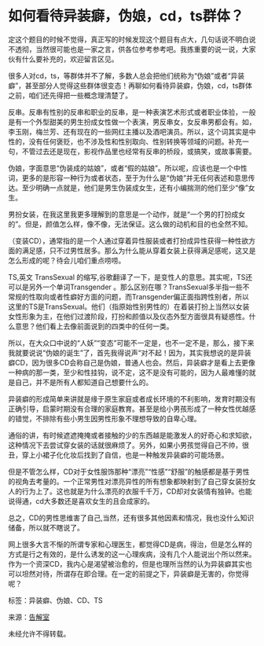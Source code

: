 # 如何看待异装癖，伪娘，cd，ts群体？

定这个题目的时候不觉得，真正写的时候发现这个题目有点大，几句话说不明白说不透彻，当然很可能也是一家之言，供各位参考参考吧。我拣重要的说一说，大家伙有什么要补充的，欢迎留言区见。

很多人对cd，ts，等群体并不了解，多数人总会把他们统称为“伪娘”或者“异装癖”，甚至部分人觉得这些群体很变态！再聊如何看待异装癖，伪娘，cd，ts群体之前，咱们还先得把一些概念理清楚了。

反串。反串有性别的反串和职业的反串，是一种表演艺术形式或者职业体验，一般是有一个外型甜美的男生扮成女性做一个表演，男反串女，女反串男都会有。如，李玉刚，梅兰芳、还有现在的一些网红主播以及酒吧演员。所以，这个词其实是中性的，没有任何褒贬，也不涉及性和性别取向、性别转换等领域的问题。补充一句，不管过去还是现在，影视作品里也经常有反串的桥段，或搞笑，或故事需要。

伪娘，字面意思“伪装成的姑娘”，或者“假的姑娘”。所以呢，应该也是一个中性词，更多的是形容一种行为或者状态，至于为什么是“伪娘”并无任何表述和意思传达。至少明确一点就是，他们是男生伪装成女生，还有小编揣测的他们至少“像”女生。

男扮女装，在我这里我更多理解到的意思是一个动作，就是“一个男的打扮成女的”。但是，颜值怎么样，像不像，无法保证。这么做的动机和目的也全然不知。

（变装CD），通常指的是一个人通过穿着异性服装或者打扮成异性获得一种性欲方面的满足感，只不过男性居多。那么为什么能从穿着女装上获得满足感呢，这又是怎么形成的呢？待会儿咱们重点唠唠。

TS,英文 TransSexual 的缩写,谷歌翻译了一下，是变性人的意思。其实呢，TS还可以是另外一个单词Transgender 。那么区别在哪？TransSexual多半指一些不常规的性取向或者性癖好方面的问题，而Transgender偏正面指跨性别者，所以这里的TS是TransSexual。他们（指原始性别男性的）在着装打扮上当然以女装女性形象为主，在他们过渡阶段，打扮和颜值以及仪态外型方面很具有疑惑性。什么意思？他们看上去像前面说到的四类中的任何一类。

所以，在大众口中说的“人妖”“变态”可能不一定是，也不一定不是，那么，接下来我就要说说“伪娘的诞生”了，首先我得说声“对不起！因为，其实我想说的是异装癖CD，因为很多CD会称自己是伪娘，普通人也会。然后，异装癖才是看上去更像一种病的那一类，至少和性挂钩，说不定，这不是没有可能的，因为人最难懂的就是自己，并不是所有人都知道自己想要什么的。

异装癖的形成简单来讲就是缘于原生家庭或者成长环境的不利影响，发育时期没有正确引导，启蒙时期没有合理的家庭教育。甚至是给小男孩形成了一种女性优越感的错觉，不排除有些小男生因男性形象不理想导致的自卑心理。

通俗的讲，有时候遮遮掩掩或者接触的少的东西越是能激发人的好奇心和求知欲，这种情况下去尝试穿女装的话就很麻烦了。另外，如果小男孩觉得自己不帅，很丑，穿上小裙子化化妆后找到了自信，也是一种触发异装癖的可能场景。

但是不管怎么样，CD对于女性服饰那种“漂亮”“性感”“舒服”的触感都是基于男性的视角去考量的。一个正常男性对漂亮异性的所有想象都映射到了自己穿女装扮女人的行为上了。这也就是为什么漂亮的衣服千千万，CD却对女装情有独钟。也能说得通，cd大多数还是喜欢女生的且会成家的。

总之，CD的男性思维害了自己,当然，还有很多其他因素和情况，我也没什么知识储备，所以就不瞎说了。

网上很多大言不惭的所谓专家和心理医生，都觉得CD是病，得治，但是怎么样的方式是行之有效的，是什么诱发的这一心理疾病，没有几个人能说出个所以然来。作为一个资深CD，我内心是渴望被治愈的，但是也理所当然的认为异装癖其实也可以坦然对待，所谓存在即合理。在一定的前提之下，异装癖是无害的，你觉得呢？

标签：异装癖、伪娘、CD、TS

来源：[告解室](https://www.zmqkp.com) 

未经允许不得转载。